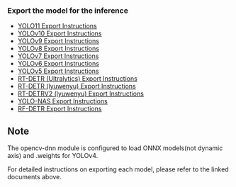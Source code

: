 ### Export the model for the inference

* [YOLO11 Export Instructions](yolo11-export.md)
* [YOLOv10 Export Instructions](yolov10-export.md)
* [YOLOv9 Export Instructions](yolov9-export.md)
* [YOLOv8 Export Instructions](yolov8-export.md)
* [YOLOv7 Export Instructions](yolov7-export.md)
* [YOLOv6 Export Instructions](yolov6-export.md)
* [YOLOv5 Export Instructions](yolov5-export.md)
* [RT-DETR (Ultralytics) Export Instructions](rtdetr-ultralytics-export.md)
* [RT-DETR (lyuwenyu) Export Instructions](rtdetr-lyuwenyu-export.md)
* [RT-DETRV2 (lyuwenyu) Export Instructions](rtdetrv2-lyuwenyu-export.md)
* [YOLO-NAS Export Instructions](yolo-nas-export.md)
* [RF-DETR Export Instructions](rf-detr-export.md)

## Note
The opencv-dnn module is configured to load ONNX models(not dynamic axis) and .weights for YOLOv4.

For detailed instructions on exporting each model, please refer to the linked documents above.
